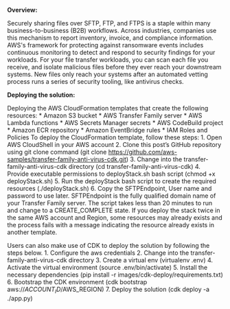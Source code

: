 **Overview:**

Securely sharing files over SFTP, FTP, and FTPS is a staple within many business-to-business (B2B)
workflows. Across industries, companies use this mechanism to report inventory, invoice, and
compliance information. AWS's framework for protecting against ransomware events includes
continuous monitoring to detect and respond to security findings for your workloads. For your file
transfer workloads, you can scan each file you receive, and isolate malicious files before they ever reach
your downstream systems. New files only reach your systems after an automated vetting process runs a
series of security tooling, like antivirus checks.

**Deploying the solution:**

Deploying the AWS CloudFormation templates that create the following resources: 
    * Amazon S3 bucket
    * AWS Transfer Family server
    * AWS Lambda functions
    * AWS Secrets Manager secrets
    * AWS CodeBuild project
    * Amazon ECR repository
    * Amazon EventBridge rules
    * IAM Roles and Policies
To deploy the CloudFormation template, follow these steps:
    1.	Open AWS CloudShell in your AWS account
    2.	Clone this post’s GitHub repository using git clone command (git clone https://github.com/aws-samples/transfer-family-anti-virus-cdk.git)
    3.	Change into the transfer-family-anti-virus-cdk directory (cd transfer-family-anti-virus-cdk)
    4.	Provide executable permissions to deployStack.sh bash script (chmod +x deployStack.sh)
    5.	Run the deployStack bash script to create the required resources (./deployStack.sh)
    6.	Copy the SFTPEndpoint, User name and password to use later. SFTPEndpoint is the fully qualified domain name of your Transfer Family server.
The script takes less than 20 minutes to run and change to a CREATE_COMPLETE state. If you deploy the stack twice in the same AWS account and Region, some resources may already exists and the process fails with a message indicating the resource already exists in another template.


Users can also make use of CDK to deploy the solution by following the steps below.
    1.	Configure the aws credentials
    2.	Change into the transfer-family-anti-virus-cdk directory
    3.	Create a virtual env (virtualenv .env)
    4.	Activate the virtual environment (source .env/bin/activate)
    5.	Install the necessary dependencies (pip install -r images/cdk-deploy/requirements.txt)
    6.	Bootstrap the CDK environment (cdk bootstrap aws://$ACCOUNT_ID/$AWS_REGION)
    7.  Deploy the solution (cdk deploy -a ./app.py)



